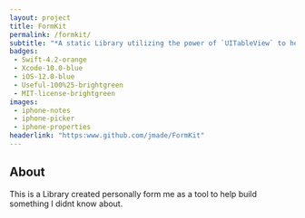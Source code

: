 ```yaml
---
layout: project
title: FormKit
permalink: /formkit/
subtitle: "*A static Library utilizing the power of `UITableView` to help with building forms with various inputs*"
badges: 
 - Swift-4.2-orange 
 - Xcode-10.0-blue
 - iOS-12.0-blue
 - Useful-100%25-brightgreen
 - MIT-license-brightgreen
images:
 - iphone-notes
 - iphone-picker
 - iphone-properties
headerlink: "https:www.github.com/jmade/FormKit"
---
```


## About

This is a Library created personally form me as a tool to help build something I didnt know about.



